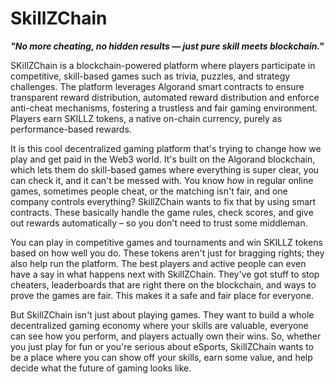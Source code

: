 # SkillZChain
***"No more cheating, no hidden results — just pure skill meets blockchain."***

SKillZChain is a blockchain-powered platform where players participate in competitive, skill-based games such as trivia, puzzles,
and strategy challenges. The platform leverages Algorand smart contracts to ensure transparent reward distribution, automated reward
distribution and enforce anti-cheat mechanisms, fostering a trustless and fair gaming environment. Players earn SKILLZ tokens,
a native on-chain currency, purely as performance-based rewards.

It is this cool decentralized gaming platform that's trying to change how we play and get paid in the Web3 world.
It's built on the Algorand blockchain, which lets them do skill-based games where everything is super clear, you can check it,
and it can't be messed with. You know how in regular online games, sometimes people cheat, or the matching isn't fair, and one
company controls everything? SkillZChain wants to fix that by using smart contracts. These basically handle the game rules,
check scores, and give out rewards automatically – so you don't need to trust some middleman.

You can play in competitive games and tournaments and win SKILLZ tokens based on how well you do. These tokens aren't just for
bragging rights; they also help run the platform. The best players and active people can even have a say in what happens next
with SkillZChain. They've got stuff to stop cheaters, leaderboards that are right there on the blockchain, and ways to prove the
games are fair. This makes it a safe and fair place for everyone.

But SkillZChain isn't just about playing games. They want to build a whole decentralized gaming economy where your skills are
valuable, everyone can see how you perform, and players actually own their wins. So, whether you just play for fun or you're
serious about eSports, SkillZChain wants to be a place where you can show off your skills, earn some value, and help decide what the future of gaming looks like.
